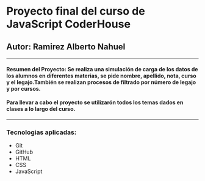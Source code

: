 # Proyecto final del curso de JavaScript CoderHouse
## Autor: Ramirez Alberto Nahuel

------------
#### Resumen del Proyecto: Se realiza una simulación de carga de los datos de los alumnos en diferentes materias, se pide nombre, apellido, nota, curso y el legajo.También se realizan procesos de filtrado por número de legajo y por cursos.
#### Para llevar a cabo el proyecto se utilizarón todos los temas dados en clases a lo largo del curso.

------------

### Tecnologias aplicadas: 
- Git
- GitHub
- HTML
- CSS
- JavaScript